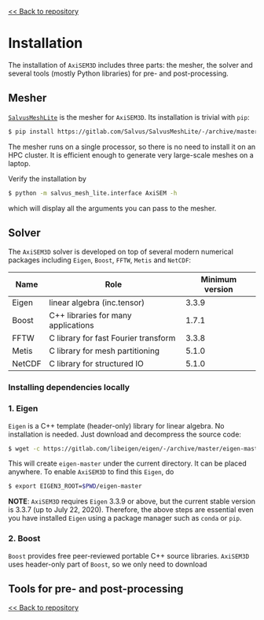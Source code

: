 [<< Back to repository](https://github.com/kuangdai/AxiSEM-3D)


# Installation

The installation of `AxiSEM3D` includes three parts: the mesher, the solver and several tools (mostly Python libraries) for pre- and post-processing. 


## Mesher

[`SalvusMeshLite`](https://gitlab.com/Salvus/SalvusMeshLite) is the mesher for `AxiSEM3D`. Its installation is trivial with `pip`: 

```bash
$ pip install https://gitlab.com/Salvus/SalvusMeshLite/-/archive/master/SalvusMeshLite-master.zip
```

The mesher runs on a single processor, so there is no need to install it on an HPC cluster. It is efficient enough to generate very large-scale meshes on a laptop.

Verify the installation by

```bash
$ python -m salvus_mesh_lite.interface AxiSEM -h
```

which will display all the arguments you can pass to the mesher. 


## Solver

The `AxiSEM3D` solver is developed on top of several modern numerical packages including `Eigen`, `Boost`,  `FFTW`, `Metis` and `NetCDF`:


Name|Role|Minimum version
--- | --- | ---
Eigen | linear algebra (inc.tensor) | 3.3.9
Boost | C++ libraries for many applications | 1.7.1
FFTW | C library for fast Fourier transform | 3.3.8
Metis | C library for mesh partitioning | 5.1.0
NetCDF | C library for structured IO | 5.1.0





### Installing dependencies locally



### 1. Eigen

`Eigen` is a C++ template (header-only) library for linear algebra. No installation is needed. Just download and decompress the source code:

```bash
$ wget -c https://gitlab.com/libeigen/eigen/-/archive/master/eigen-master.tar.gz -O - | tar -xz
``` 

This will create `eigen-master` under the current directory. It can be placed anywhere. To enable `AxiSEM3D` to find this `Eigen`, do

```bash
$ export EIGEN3_ROOT=$PWD/eigen-master
``` 

<strong>NOTE</strong>: `AxiSEM3D` requires `Eigen` 3.3.9 or above, but the current stable version is 3.3.7 (up to July 22, 2020). Therefore, the above steps are essential even you have installed `Eigen` using a package manager such as `conda` or `pip`. 


### 2. Boost
`Boost` provides free peer-reviewed portable C++ source libraries. `AxiSEM3D` uses header-only part of `Boost`, so we only need to download  




## Tools for pre- and post-processing




[<< Back to repository](https://github.com/kuangdai/AxiSEM-3D)
<!--stackedit_data:
eyJoaXN0b3J5IjpbLTExOTg1NDYxOCwtMTMyNzAyNjI1MCwtMT
M4MTk3NDM2OCw0NjY4NzA2ODIsLTE2NDcwNzg5MDksLTEzODM3
NzAyMDYsLTE3NDkwNTg1MDUsMTM3MTg4ODU4LC0zMzI3OTQ4Nj
csLTE3Mzc1ODUxOTUsLTUyODkzNTk2MSwxMTA3MDY4NjYwLC0y
MTAwNDcxNjQ3LC0yMTYzMjEyMzgsMjIzMDAyNzg1XX0=
-->